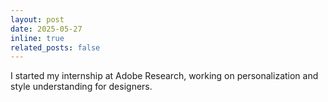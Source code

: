 ```yaml
---
layout: post
date: 2025-05-27
inline: true
related_posts: false
---
```


I started my internship at Adobe Research, working on personalization and style understanding for designers.
